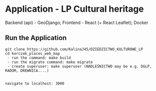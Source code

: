 # Application -  LP Cultural heritage


Backend (api) - GeoDjango; Frontend - React (+ React Leaflet); Docker

## Run the Application

```
git clone https://github.com/KalinaJ45/DZIEDZICTWO_KULTUROWE_LP
cd korczak_places_web_map
 - run the command: make build
 - run the migrate command: make migrate
 - create superuser: make superuser (NADLEŚNICTWO may be e.g. DGLP, RADOM, DREWNICA....)
 

navigate to localhost: 3000
```


